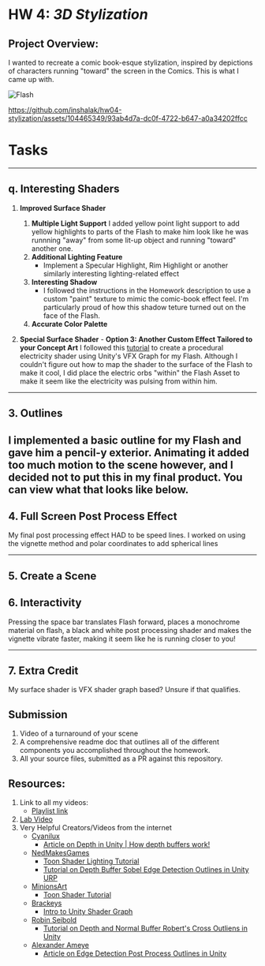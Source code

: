 # HW 4: *3D Stylization*

## Project Overview:
I wanted to recreate a comic book-esque stylization, inspired by depictions of characters running "toward" the screen in the Comics. This is what I came up with. 

 ![Flash](https://github.com/inshalak/hw04-stylization/assets/104465349/4f52c8c8-4e75-43b1-bb4e-193a68a223aa)

https://github.com/inshalak/hw04-stylization/assets/104465349/93ab4d7a-dc0f-4722-b647-a0a34202ffcc

# Tasks
---
## q. Interesting Shaders
1. **Improved Surface Shader**
      1. **Multiple Light Support**
          I added yellow point light support to add yellow highlights to parts of the Flash to make him look like he was runnning "away" from some lit-up object and running "toward" another one. 
      2. **Additional Lighting Feature**
          - Implement a Specular Highlight, Rim Highlight or another similarly interesting lighting-related effect
      3. **Interesting Shadow**
         - I followed the instructions in the Homework description to use a custom "paint" texture to mimic the comic-book effect feel. I'm particularly proud of how this shadow teture turned out on the face of the Flash.
      4. **Accurate Color Palette**
          
3. **Special Surface Shader**
       - **Option 3: Another Custom Effect Tailored to your Concept Art**
          I followed this [tutorial](https://www.youtube.com/watch?v=Afh5zY6zxLs) to create a procedural electricity shader using Unity's VFX Graph for my Flash. Although I couldn't figure out how to map the shader to the surface of the Flash to make it cool, I did place the electric orbs "within" the Flash Asset to make it seem like the electricity was pulsing from within him. 

---
## 3. Outlines
I implemented a basic outline for my Flash and gave him a pencil-y exterior. Animating it added too much motion to the scene however, and I decided not to put this in my final product. You can view what that looks like below. 
---
## 4. Full Screen Post Process Effect
My final post processing effect HAD to be speed lines. I worked on using the vignette method and polar coordinates to add spherical lines 

---
## 5. Create a Scene

## 6. Interactivity
Pressing the space bar translates Flash forward, places a monochrome material on flash, a black and white post processing shader and makes the vignette vibrate faster, making it seem like he is running closer to you!
 
---
## 7. Extra Credit
My surface shader is VFX shader graph based? Unsure if that qualifies.

## Submission
1. Video of a turnaround of your scene
2. A comprehensive readme doc that outlines all of the different components you accomplished throughout the homework. 
3. All your source files, submitted as a PR against this repository.

## Resources:

1. Link to all my videos:
    - [Playlist link](https://www.youtube.com/playlist?list=PLEScZZttnDck7Mm_mnlHmLMfR3Q83xIGp)
2. [Lab Video](https://youtu.be/jc5MLgzJong?si=JycYxROACJk8KpM4)
3. Very Helpful Creators/Videos from the internet
    - [Cyanilux](https://www.cyanilux.com/)
        - [Article on Depth in Unity | How depth buffers work!](https://www.cyanilux.com/tutorials/depth/) 
    - [NedMakesGames](https://www.youtube.com/@NedMakesGames)
        - [Toon Shader Lighting Tutorial](https://www.youtube.com/watch?v=GQyCPaThQnA&ab_channel=NedMakesGames)
        - [Tutorial on Depth Buffer Sobel Edge Detection Outlines in Unity URP](https://youtu.be/RMt6DcaMxcE?si=WI7H5zyECoaqBsqF)
    - [MinionsArt](https://www.youtube.com/@MinionsArt)
        - [Toon Shader Tutorial](https://www.youtube.com/watch?v=FIP6I1x6lMA&ab_channel=MinionsArt)
    - [Brackeys](https://www.youtube.com/@Brackeys)
        - [Intro to Unity Shader Graph](https://www.youtube.com/watch?v=Ar9eIn4z6XE&ab_channel=Brackeys)
    - [Robin Seibold](https://www.youtube.com/@RobinSeibold)
        - [Tutorial on Depth and Normal Buffer Robert's Cross Outliens in Unity](https://youtu.be/LMqio9NsqmM?si=zmtWxtdb1ViG2tFs)
    - [Alexander Ameye](https://ameye.dev/about/)
        - [Article on Edge Detection Post Process Outlines in Unity](https://ameye.dev/notes/edge-detection-outlines/)

